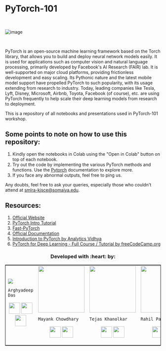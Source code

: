 # PyTorch-101
<br>

![image](https://user-images.githubusercontent.com/33197180/109423497-a6651680-7a05-11eb-97da-572e83a33dc9.png)

<br>

PyTorch is an open-source machine learning framework based on the Torch library, that allows you to build and deploy neural network models easily. It is used for applications such as computer vision and natural language processing, primarily developed by Facebook's AI Research (FAIR) lab. It is well-supported on major cloud platforms, providing frictionless development and easy scaling. Its Pythonic nature and the latest mobile model support have propelled PyTorch to such popularity, with its usage extending from research to industry. Today, leading companies like Tesla, Lyft, Disney, Microsoft, Airbnb, Toyota, Facebook (of course), etc. are using PyTorch frequently to help scale their deep learning models from research to deployment.

This is a repository of all notebooks and presentations used in PyTorch-101 workshop.

## Some points to note on how to use this repository:
1. Kindly open the notebooks in Colab using the "Open in Colab" button on top of each notebook.
2. Try out the code by implementing the various PyTorch methods and functions. Use the [Pytorch](https://pytorch.org/) documentation to explore more.
3. If you face any abnormal outputs, feel free to ping us.


Any doubts, feel free to ask your queries, especially those who couldn't attend at smlra-kjsce@somaiya.edu.

## Resources:
1. [Official Website](https://pytorch.org)
2. [PyTorch Intro Tutorial](https://pytorch.org/tutorials/beginner/deep_learning_60min_blitz.html)
3. [Fast-PyTorch](https://github.com/omerbsezer/Fast-Pytorch)
4. [Official Documentation](https://pytorch.org/docs/stable/index.html) 
5. [Introduction to PyTorch by Analytics Vidhya](https://www.analyticsvidhya.com/blog/2019/09/introduction-to-pytorch-from-scratch/) 
6. [PyTorch for Deep Learning - Full Course / Tutorial by freeCodeCamp.org](https://www.youtube.com/watch?v=GIsg-ZUy0MY)

<h3 align="center"><b>Developed with :heart: by: </b></h3>
	
<table style="border:1px solid black;margin-left:auto;margin-right:auto;">  
  <tr>
<td>
  <img src="https://avatars3.githubusercontent.com/u/33197180?s=150&v=4"/>
     
    Arghyadeep Das

<p align="center">
<a href = "https://github.com/arghyadeep99"><img src = "http://www.iconninja.com/files/241/825/211/round-collaboration-social-github-code-circle-network-icon.svg" width="36" height = "36"/></a>
<a href = "https://twitter.com/arghyadeepdas99"><img src = "https://www.shareicon.net/download/2016/07/06/107115_media.svg" width="36" height="36"/></a>
<a href = "https://www.linkedin.com/in/arghyadeep-das/"><img src = "http://www.iconninja.com/files/863/607/751/network-linkedin-social-connection-circular-circle-media-icon.svg" width="36" height="36"/></a>
</p>
</td>

<td>
  <img align='center' src="https://avatars.githubusercontent.com/u/59757814?s=460&u=21cb42e99f8a7265869165154afde3491afad29d&v=4" width="150">
     
    Mayank Chowdhary

<p align="center">
<a href = "https://github.com/m607stars"><img src = "http://www.iconninja.com/files/241/825/211/round-collaboration-social-github-code-circle-network-icon.svg" width="36" height = "36"/></a>
<a href = "https://www.linkedin.com/in/mayankchowdhary/"><img src = "http://www.iconninja.com/files/863/607/751/network-linkedin-social-connection-circular-circle-media-icon.svg" width="36" height="36"/></a>
</p>

<td>
  <img align='center' src="https://media-exp1.licdn.com/dms/image/C4D03AQHaiuQJYfbw3A/profile-displayphoto-shrink_200_200/0/1596774448765?e=1620259200&v=beta&t=C97_OhLMN-EMMFrHbCiU1k73QkllklbW0_TKsGe2zAY" width="150">
     
    Tejas Khanolkar

<p align="center">
<a href = "https://github.com/tejas2008"><img src = "http://www.iconninja.com/files/241/825/211/round-collaboration-social-github-code-circle-network-icon.svg" width="36" height = "36"/></a>
<a href = "https://www.linkedin.com/in/tejas-khanolkar-a04733192/"><img src = "http://www.iconninja.com/files/863/607/751/network-linkedin-social-connection-circular-circle-media-icon.svg" width="36" height="36"/></a>
</p>

<td>
  <img align='center' src="https://media-exp1.licdn.com/dms/image/C5603AQELXR3jtIu2HQ/profile-displayphoto-shrink_200_200/0/1597933633852?e=1620259200&v=beta&t=LhAjwJlsR1rEvM6wAwWSERRp0a3ILooI8buEz9dRetA" width="150">
     
    Rahil Parikh

<p align="center">
<a href = "https://github.com/Rahil-Parikh"><img src = "http://www.iconninja.com/files/241/825/211/round-collaboration-social-github-code-circle-network-icon.svg" width="36" height = "36"/></a>
<a href = "https://www.linkedin.com/in/rahilparikh007//"><img src = "http://www.iconninja.com/files/863/607/751/network-linkedin-social-connection-circular-circle-media-icon.svg" width="36" height="36"/></a>
</p>

<td>
  <img align='center' src="https://smlra-kjsce.github.io/Images/profile_pics/Aayush.jpg" width="150">
     
    Aayush Chheda

<p align="center">
<a href = "https://github.com/Aayush-Chheda"><img src = "http://www.iconninja.com/files/241/825/211/round-collaboration-social-github-code-circle-network-icon.svg" width="36" height = "36"/></a>
<a href = "https://www.linkedin.com/in/aayush-chheda-6049461a9/"><img src = "http://www.iconninja.com/files/863/607/751/network-linkedin-social-connection-circular-circle-media-icon.svg" width="36" height="36"/></a>
</p>
</td>

</tr>
</table>
